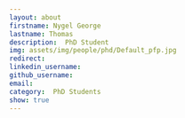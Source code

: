```yaml
---
layout: about
firstname: Nygel George
lastname: Thomas
description:  PhD Student
img: assets/img/people/phd/Default_pfp.jpg
redirect: 
linkedin_username: 
github_username: 
email: 
category:  PhD Students
show: true
---
```

